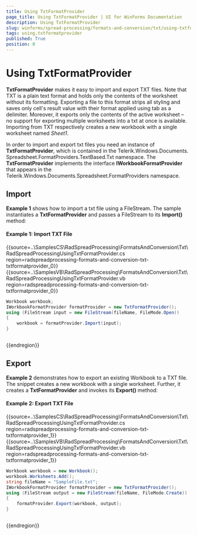 ```yaml
---
title: Using TxtFormatProvider
page_title: Using TxtFormatProvider | UI for WinForms Documentation
description: Using TxtFormatProvider
slug: winforms/spread-processing/formats-and-conversion/txt/using-txtformatprovider
tags: using,txtformatprovider
published: True
position: 0
---
```


# Using TxtFormatProvider



__TxtFormatProvider__ makes it easy to import and export TXT files. Note that TXT is a plain text format and holds only the contents of the worksheet without its formatting. Exporting a file to this format strips all styling and saves only cell's result value with their format applied  using tab as a delimiter. Moreover, it exports only the contents of the active worksheet – no support for exporting multiple worksheets into a txt at once is available. Importing from TXT respectively creates a new workbook with a single worksheet named *Sheet1*.
      

In order to import and export txt files you need an instance of __TxtFormatProvider__, which is contained in the Telerik.Windows.Documents. Spreadsheet.FormatProviders.TextBased.Txt namespace. The __TxtFormatProvider__ implements the interface __IWorkbookFormatProvider__ that appears in the Telerik.Windows.Documents.Spreadsheet.FormatProviders namespace.
      

## Import

__Example 1__ shows how to import a txt file using a FileStream. The sample instantiates a __TxtFormatProvider__ and passes a FileStream to its __Import()__ method:


#### Example 1: Import TXT File

	
{{source=..\SamplesCS\RadSpreadProcessing\FormatsAndConversion\Txt\RadSpreadProcessingUsingTxtFormatProvider.cs region=radspreadprocessing-formats-and-conversion-txt-txtformatprovider_0}} 
{{source=..\SamplesVB\RadSpreadProcessing\FormatsAndConversion\Txt\RadSpreadProcessingUsingTxtFormatProvider.vb region=radspreadprocessing-formats-and-conversion-txt-txtformatprovider_0}}
````C#
Workbook workbook;
IWorkbookFormatProvider formatProvider = new TxtFormatProvider();
using (FileStream input = new FileStream(fileName, FileMode.Open))
{
    workbook = formatProvider.Import(input);
}

````
````VB.NET
```` 


{{endregion}} 

## Export

__Example 2__ demonstrates how to export an existing Workbook to a TXT file. The snippet creates a new workbook with a single worksheet. Further, it creates a __TxtFormatProvider__ and invokes its __Export()__ method:

#### Example 2: Export TXT File

	
{{source=..\SamplesCS\RadSpreadProcessing\FormatsAndConversion\Txt\RadSpreadProcessingUsingTxtFormatProvider.cs region=radspreadprocessing-formats-and-conversion-txt-txtformatprovider_1}} 
{{source=..\SamplesVB\RadSpreadProcessing\FormatsAndConversion\Txt\RadSpreadProcessingUsingTxtFormatProvider.vb region=radspreadprocessing-formats-and-conversion-txt-txtformatprovider_1}}
````C#
Workbook workbook = new Workbook();
workbook.Worksheets.Add();
string fileName = "SampleFile.txt";
IWorkbookFormatProvider formatProvider = new TxtFormatProvider();
using (FileStream output = new FileStream(fileName, FileMode.Create))
{
    formatProvider.Export(workbook, output);
}

````
````VB.NET
```` 


{{endregion}} 

	


